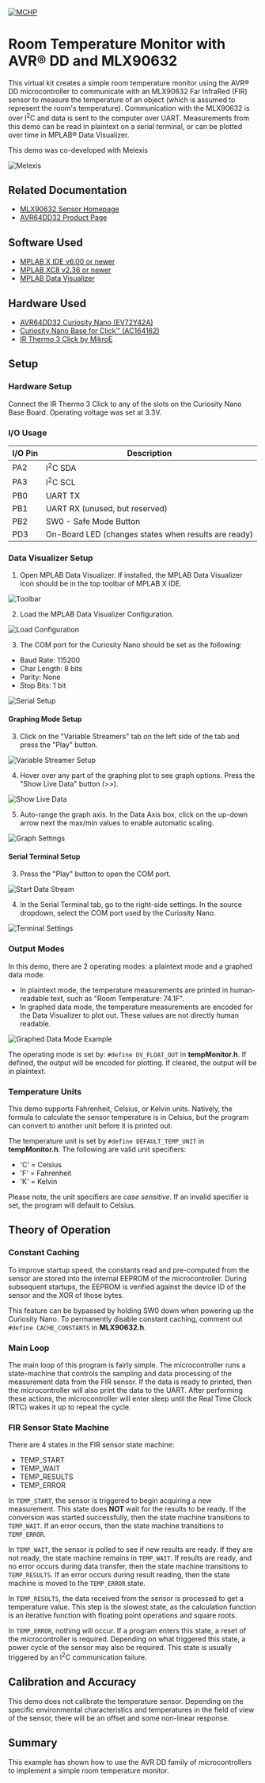 <!-- Please do not change this logo with link -->

[![MCHP](images/microchip.png)](https://www.microchip.com)

# Room Temperature Monitor with AVR&reg; DD and MLX90632

This virtual kit creates a simple room temperature monitor using the AVR&reg; DD microcontroller to communicate with an MLX90632 Far InfraRed (FIR) sensor to measure the temperature of an object (which is assumed to represent the room's temperature). Communication with the MLX90632 is over I<sup>2</sup>C and data is sent to the computer over UART. Measurements from this demo can be read in plaintext on a serial terminal, or can be plotted over time in MPLAB&reg; Data Visualizer.

This demo was co-developed with Melexis

![Melexis](./images/melexis.png)

## Related Documentation

- [MLX90632 Sensor Homepage](https://www.melexis.com/en/product/MLX90632/Miniature-SMD-Infrared-Thermometer-IC)
- [AVR64DD32 Product Page](https://www.microchip.com/en-us/product/AVR64DD32?utm_source=GitHub&utm_medium=TextLink&utm_campaign=MCU8_MMTCha_avrdd&utm_content=avrdd-room-temp-sensor-mplab-mcc-github)

## Software Used

- [MPLAB X IDE v6.00 or newer](https://www.microchip.com/en-us/tools-resources/develop/mplab-x-ide?utm_source=GitHub&utm_medium=TextLink&utm_campaign=MCU8_MMTCha_avrdd&utm_content=avrdd-room-temp-sensor-mplab-mcc-github)
- [MPLAB XC8 v2.36 or newer](https://www.microchip.com/en-us/tools-resources/develop/mplab-xc-compilers?utm_source=GitHub&utm_medium=TextLink&utm_campaign=MCU8_MMTCha_avrdd&utm_content=avrdd-room-temp-sensor-mplab-mcc-github)
- [MPLAB Data Visualizer](https://www.microchip.com/en-us/tools-resources/debug/mplab-data-visualizer?utm_source=GitHub&utm_medium=TextLink&utm_campaign=MCU8_MMTCha_avrdd&utm_content=avrdd-room-temp-sensor-mplab-mcc-github)

## Hardware Used

- [AVR64DD32 Curiosity Nano (EV72Y42A)](https://www.microchip.com/en-us/development-tool/EV72Y42A?utm_source=GitHub&utm_medium=TextLink&utm_campaign=MCU8_MMTCha_avrdd&utm_content=avrdd-room-temp-sensor-mplab-mcc-github)
- [Curiosity Nano Base for Click&trade; (AC164162)](https://www.microchip.com/en-us/development-tool/AC164162?utm_source=GitHub&utm_medium=TextLink&utm_campaign=MCU8_MMTCha_avrdd&utm_content=avrdd-room-temp-sensor-mplab-mcc-github)
- [IR Thermo 3 Click by MikroE](https://www.mikroe.com/ir-thermo-3-click)

## Setup

### Hardware Setup

Connect the IR Thermo 3 Click to any of the slots on the Curiosity Nano Base Board. Operating voltage was set at 3.3V.

### I/O Usage

| I/O Pin | Description
| ------- | ----------
| PA2 | I<sup>2</sup>C SDA
| PA3 | I<sup>2</sup>C SCL
| PB0 | UART TX
| PB1 | UART RX (unused, but reserved)
| PB2 | SW0 - Safe Mode Button
| PD3 | On-Board LED (changes states when results are ready)


### Data Visualizer Setup

1. Open MPLAB Data Visualizer. If installed, the MPLAB Data Visualizer icon should be in the top toolbar of MPLAB X IDE.

![Toolbar](./images/toolbar.PNG)

2. Load the MPLAB Data Visualizer Configuration.

![Load Configuration](./images/loadConfiguration.PNG)

3. The COM port for the Curiosity Nano should be set as the following:

- Baud Rate: 115200
- Char Length: 8 bits
- Parity: None
- Stop Bits: 1 bit

![Serial Setup](./images/serialConfiguration.PNG)

#### Graphing Mode Setup

3. Click on the "Variable Streamers" tab on the left side of the tab and press the "Play" button.

![Variable Streamer Setup](./images/variableStreamerSetup.PNG)

4. Hover over any part of the graphing plot to see graph options. Press the "Show Live Data" button (>>).

![Show Live Data](./images/showData.PNG)

5. Auto-range the graph axis. In the Data Axis box, click on the up-down arrow next the max/min values to enable automatic scaling.

![Graph Settings](./images/graphOptions.PNG)

#### Serial Terminal Setup

3. Press the "Play" button to open the COM port.

![Start Data Stream](./images/terminalStart.PNG)

4. In the Serial Terminal tab, go to the right-side settings. In the source dropdown, select the COM port used by the Curiosity Nano.

![Terminal Settings](./images/terminalSettings.PNG)

### Output Modes

In this demo, there are 2 operating modes: a plaintext mode and a graphed data mode.

- In plaintext mode, the temperature measurements are printed in human-readable text, such as "Room Temperature: 74.1F".
- In graphed data mode, the temperature measurements are encoded for the Data Visualizer to plot out. These values are not directly human readable.

![Graphed Data Mode Example](./images/roomTempExample.PNG)

The operating mode is set by: `#define DV_FLOAT_OUT` in **tempMonitor.h**. If defined, the output will be encoded for plotting. If cleared, the output will be in plaintext.

### Temperature Units

This demo supports Fahrenheit, Celsius, or Kelvin units. Natively, the formula to calculate the sensor temperature is in Celsius, but the program can convert to another unit before it is printed out.

The temperature unit is set by `#define DEFAULT_TEMP_UNIT` in **tempMonitor.h**. The following are valid unit specifiers:

- 'C' = Celsius
- 'F' = Fahrenheit
- 'K' = Kelvin

Please note, the unit specifiers are *case sensitive*. If an invalid specifier is set, the program will default to Celsius.

## Theory of Operation

### Constant Caching

To improve startup speed, the constants read and pre-computed from the sensor are stored into the internal EEPROM of the microcontroller. During subsequent startups, the EEPROM is verified against the device ID of the sensor and the XOR of those bytes.

This feature can be bypassed by holding SW0 down when powering up the Curiosity Nano. To permanently disable constant caching, comment out `#define CACHE_CONSTANTS` in **MLX90632.h**.

### Main Loop

The main loop of this program is fairly simple. The microcontroller runs a state-machine that controls the sampling and data processing of the measurement data from the FIR sensor. If the data is ready to printed, then the microcontroller will also print the data to the UART. After performing these actions, the microcontroller will enter sleep until the Real Time Clock (RTC) wakes it up to repeat the cycle.

### FIR Sensor State Machine

There are 4 states in the FIR sensor state machine:  

- TEMP_START
- TEMP_WAIT
- TEMP_RESULTS
- TEMP_ERROR

In `TEMP_START`, the sensor is triggered to begin acquiring a new measurement. This state does **NOT** wait for the results to be ready. If the conversion was started successfully, then the state machine transitions to `TEMP_WAIT`. If an error occurs, then the state machine transitions to `TEMP_ERROR`.

In `TEMP_WAIT`, the sensor is polled to see if new results are ready. If they are not ready, the state machine remains in `TEMP_WAIT`. If results are ready, and no error occurs during data transfer, then the state machine transitions to `TEMP_RESULTS`. If an error occurs during result reading, then the state machine is moved to the `TEMP_ERROR` state.

In `TEMP_RESULTS`, the data received from the sensor is processed to get a temperature value. This step is the slowest state, as the calculation function is an iterative function with floating point operations and square roots.

In `TEMP_ERROR`, nothing will occur. If a program enters this state, a reset of the microcontroller is required. Depending on what triggered this state, a power cycle of the sensor may also be required. This state is usually triggered by an I<sup>2</sup>C communication failure.

## Calibration and Accuracy

This demo does not calibrate the temperature sensor. Depending on the specific environmental characteristics and temperatures in the field of view of the sensor, there will be an offset and some non-linear response.

## Summary

This example has shown how to use the AVR DD family of microcontrollers to implement a simple room temperature monitor.
